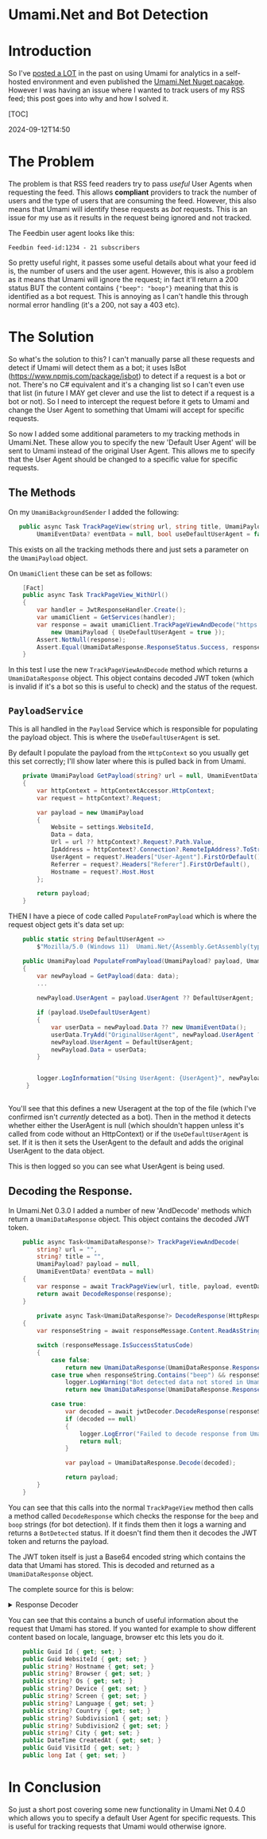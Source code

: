 ﻿# Umami.Net and Bot Detection

# Introduction
So I've [posted a LOT](/blog/category/Umami) in the past on using Umami for analytics in a self-hosted environment and even published the [Umami.Net Nuget pacakge](https://www.nuget.org/packages/Umami.Net/). However I was having an issue where I wanted to track users of my RSS feed; this post goes into why and how I solved it.

[TOC]

<!--category-- ASP.NET, Umami -->
<datetime class="hidden">2024-09-12T14:50</datetime>
# The Problem
The problem is that RSS feed readers try to pass *useful* User Agents when requesting the feed. This allows **compliant** providers to track the number of users and the type of users that are consuming the feed. However, this also means that Umami will identify these requests as *bot* requests. This is an issue for my use as it results in the request being ignored and not tracked.

The Feedbin user agent looks like this:

```plaintext
Feedbin feed-id:1234 - 21 subscribers
```
So pretty useful right, it passes some useful details about what your feed id is, the number of users and the user agent. However, this is also a problem as it means that Umami will ignore the request; in fact it'll return a 200 status BUT the content contains `{"beep": "boop"}` meaning that this is identified as a bot request. This is annoying as I can't handle this through normal error handling (it's a 200, not say a 403 etc).

# The Solution
So what's the solution to this? I can't manually parse all these requests and detect if Umami will detect them as a bot; it uses IsBot (https://www.npmjs.com/package/isbot) to detect if a request is a bot or not. There's no C# equivalent and it's a changing list so I can't even use that list (in future I MAY get clever and use the list to detect if a request is a bot or not).
So I need to intercept the request before it gets to Umami and change the User Agent to something that Umami will accept for specific requests. 

So now I added some additional parameters to my tracking methods in Umami.Net. These allow you to specify the new 'Default User Agent' will be sent to Umami instead of the original User Agent. This allows me to specify that the User Agent should be changed to a specific value for specific requests. 

## The Methods
On my `UmamiBackgroundSender` I added the following:
```csharp
   public async Task TrackPageView(string url, string title, UmamiPayload? payload = null,
        UmamiEventData? eventData = null, bool useDefaultUserAgent = false)
```
This exists on all the tracking methods there and just sets a parameter on the `UmamiPayload` object.

On `UmamiClient` these can be set as follows:

```csharp
    [Fact]
    public async Task TrackPageView_WithUrl()
    {
        var handler = JwtResponseHandler.Create();
        var umamiClient = GetServices(handler);
        var response = await umamiClient.TrackPageViewAndDecode("https://example.com", "Example Page",
            new UmamiPayload { UseDefaultUserAgent = true });
        Assert.NotNull(response);
        Assert.Equal(UmamiDataResponse.ResponseStatus.Success, response.Status);
    }
```

In this test I use the new `TrackPageViewAndDecode` method which returns a `UmamiDataResponse` object. This object contains decoded JWT token (which is invalid if it's a bot so this is useful to check) and the status of the request.

## `PayloadService`
This is all handled in the `Payload` Service which is responsible for populating the payload object. This is where the `UseDefaultUserAgent` is set.

By default I populate the payload from the `HttpContext` so you usually get this set correctly; I'll show later where this is pulled back in from Umami. 

```csharp
    private UmamiPayload GetPayload(string? url = null, UmamiEventData? data = null)
    {
        var httpContext = httpContextAccessor.HttpContext;
        var request = httpContext?.Request;

        var payload = new UmamiPayload
        {
            Website = settings.WebsiteId,
            Data = data,
            Url = url ?? httpContext?.Request?.Path.Value,
            IpAddress = httpContext?.Connection?.RemoteIpAddress?.ToString(),
            UserAgent = request?.Headers["User-Agent"].FirstOrDefault(),
            Referrer = request?.Headers["Referer"].FirstOrDefault(),
            Hostname = request?.Host.Host
        };

        return payload;
    }
```

THEN I have a piece of code called `PopulateFromPayload` which is where the request object gets it's data set up:

```csharp
    public static string DefaultUserAgent =>
        $"Mozilla/5.0 (Windows 11)  Umami.Net/{Assembly.GetAssembly(typeof(UmamiClient))!.GetName().Version}";

    public UmamiPayload PopulateFromPayload(UmamiPayload? payload, UmamiEventData? data)
    {
        var newPayload = GetPayload(data: data);
        ...
        
        newPayload.UserAgent = payload.UserAgent ?? DefaultUserAgent;

        if (payload.UseDefaultUserAgent)
        {
            var userData = newPayload.Data ?? new UmamiEventData();
            userData.TryAdd("OriginalUserAgent", newPayload.UserAgent ?? "");
            newPayload.UserAgent = DefaultUserAgent;
            newPayload.Data = userData;
        }


        logger.LogInformation("Using UserAgent: {UserAgent}", newPayload.UserAgent);
     }        
        
```
You'll see that this defines a new Useragent at the top of the file (which I've confirmed isn't *currently* detected as a bot). Then in the method it detects whether either the UserAgent is null (which shouldn't happen unless it's called from code without an HttpContext) or if the `UseDefaultUserAgent` is set. If it is then it sets the UserAgent to the default and adds the original UserAgent to the data object.

This is then logged so you can see what UserAgent is being used.

## Decoding the Response.

In Umami.Net 0.3.0 I added a number of new 'AndDecode' methods which return a `UmamiDataResponse` object. This object contains the decoded JWT token.

```csharp
    public async Task<UmamiDataResponse?> TrackPageViewAndDecode(
        string? url = "",
        string? title = "",
        UmamiPayload? payload = null,
        UmamiEventData? eventData = null)
    {
        var response = await TrackPageView(url, title, payload, eventData);
        return await DecodeResponse(response);
    }
    
        private async Task<UmamiDataResponse?> DecodeResponse(HttpResponseMessage responseMessage)
    {
        var responseString = await responseMessage.Content.ReadAsStringAsync();

        switch (responseMessage.IsSuccessStatusCode)
        {
            case false:
                return new UmamiDataResponse(UmamiDataResponse.ResponseStatus.Failed);
            case true when responseString.Contains("beep") && responseString.Contains("boop"):
                logger.LogWarning("Bot detected data not stored in Umami");
                return new UmamiDataResponse(UmamiDataResponse.ResponseStatus.BotDetected);

            case true:
                var decoded = await jwtDecoder.DecodeResponse(responseString);
                if (decoded == null)
                {
                    logger.LogError("Failed to decode response from Umami");
                    return null;
                }

                var payload = UmamiDataResponse.Decode(decoded);

                return payload;
        }
    }
```
You can see that this calls into the normal `TrackPageView` method then calls a method called `DecodeResponse` which checks the response for the `beep` and `boop` strings (for bot detection). If it finds them then it logs a warning and returns a `BotDetected` status. If it doesn't find them then it decodes the JWT token and returns the payload.

The JWT token itself is just a Base64 encoded string which contains the data that Umami has stored. This is decoded and returned as a `UmamiDataResponse` object.

The complete source for this is below:

<details>
<summary>Response Decoder</summary>

```csharp
using System.IdentityModel.Tokens.Jwt;

namespace Umami.Net.Models;

public class UmamiDataResponse
{
    public enum ResponseStatus
    {
        Failed,
        BotDetected,
        Success
    }

    public UmamiDataResponse(ResponseStatus status)
    {
        Status = status;
    }

    public ResponseStatus Status { get; set; }

    public Guid Id { get; set; }
    public Guid WebsiteId { get; set; }
    public string? Hostname { get; set; }
    public string? Browser { get; set; }
    public string? Os { get; set; }
    public string? Device { get; set; }
    public string? Screen { get; set; }
    public string? Language { get; set; }
    public string? Country { get; set; }
    public string? Subdivision1 { get; set; }
    public string? Subdivision2 { get; set; }
    public string? City { get; set; }
    public DateTime CreatedAt { get; set; }
    public Guid VisitId { get; set; }
    public long Iat { get; set; }

    public static UmamiDataResponse Decode(JwtPayload? payload)
    {
        if (payload == null) return new UmamiDataResponse(ResponseStatus.Failed);
        payload.TryGetValue("visitId", out var visitIdObj);
        payload.TryGetValue("iat", out var iatObj);
        //This should only happen then the payload is dummy.
        if (payload.Count == 2)
        {
            var visitId = visitIdObj != null ? Guid.Parse(visitIdObj.ToString()!) : Guid.Empty;
            var iat = iatObj != null ? long.Parse(iatObj.ToString()!) : 0;

            return new UmamiDataResponse(ResponseStatus.Success)
            {
                VisitId = visitId,
                Iat = iat
            };
        }

        payload.TryGetValue("id", out var idObj);
        payload.TryGetValue("websiteId", out var websiteIdObj);
        payload.TryGetValue("hostname", out var hostnameObj);
        payload.TryGetValue("browser", out var browserObj);
        payload.TryGetValue("os", out var osObj);
        payload.TryGetValue("device", out var deviceObj);
        payload.TryGetValue("screen", out var screenObj);
        payload.TryGetValue("language", out var languageObj);
        payload.TryGetValue("country", out var countryObj);
        payload.TryGetValue("subdivision1", out var subdivision1Obj);
        payload.TryGetValue("subdivision2", out var subdivision2Obj);
        payload.TryGetValue("city", out var cityObj);
        payload.TryGetValue("createdAt", out var createdAtObj);

        return new UmamiDataResponse(ResponseStatus.Success)
        {
            Id = idObj != null ? Guid.Parse(idObj.ToString()!) : Guid.Empty,
            WebsiteId = websiteIdObj != null ? Guid.Parse(websiteIdObj.ToString()!) : Guid.Empty,
            Hostname = hostnameObj?.ToString(),
            Browser = browserObj?.ToString(),
            Os = osObj?.ToString(),
            Device = deviceObj?.ToString(),
            Screen = screenObj?.ToString(),
            Language = languageObj?.ToString(),
            Country = countryObj?.ToString(),
            Subdivision1 = subdivision1Obj?.ToString(),
            Subdivision2 = subdivision2Obj?.ToString(),
            City = cityObj?.ToString(),
            CreatedAt = createdAtObj != null ? DateTime.Parse(createdAtObj.ToString()!) : DateTime.MinValue,
            VisitId = visitIdObj != null ? Guid.Parse(visitIdObj.ToString()!) : Guid.Empty,
            Iat = iatObj != null ? long.Parse(iatObj.ToString()!) : 0
        };
    }
}
```

</details>

You can see that this contains a bunch of useful information about the request that Umami has stored. If you wanted for example to show different content based on locale, language,  browser etc this lets you do it.

```csharp
    public Guid Id { get; set; }
    public Guid WebsiteId { get; set; }
    public string? Hostname { get; set; }
    public string? Browser { get; set; }
    public string? Os { get; set; }
    public string? Device { get; set; }
    public string? Screen { get; set; }
    public string? Language { get; set; }
    public string? Country { get; set; }
    public string? Subdivision1 { get; set; }
    public string? Subdivision2 { get; set; }
    public string? City { get; set; }
    public DateTime CreatedAt { get; set; }
    public Guid VisitId { get; set; }
    public long Iat { get; set; }
```

# In Conclusion
So just a short post covering some new functionality in Umami.Net 0.4.0 which allows you to specify a default User Agent for specific requests. This is useful for tracking requests that Umami would otherwise ignore.